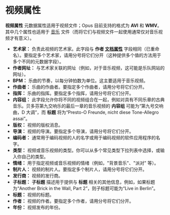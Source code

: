 # 视频属性

**视频属性** 元数据属性适用于视频文件；Opus 目前支持的格式为 **AVI** 和 **WMV**。其中几个属性也适用于 [音乐](music_properties/README.zh.md) 文件（而将它们与视频文件一起使用通常仅对音乐视频才有意义）。

- **艺术家：** 负责此视频的艺术家。此字段与 **作者 [文档属性](document_properties.zh.md)** 字段相同（已重命名）。要指定多个艺术家，请用分号将它们分开（这种提供多个值的方法用于多个不同的元数据字段）。
- **作者网址：** 与艺术家关联的网址（例如，对于音乐视频，这可能是乐队网站的网址）。
- **BPM：** 乐曲的节奏，以每分钟拍数为单位。这主要适用于音乐视频。
- **作曲者：** 乐曲的作曲者。要指定多个作曲者，请用分号将它们分开。
- **指挥：** 乐曲的指挥。要指定多个指挥，请用分号将它们分开。
- **内容组：** 此字段允许你将不同的视频组合在一起，例如对具有不同乐章的古典音乐。贝多芬第九交响乐的最后一章的音乐视频的 **内容组** 可能为“第九号交响曲，D 大调”，而 **标题** 将为“Presto-O Freunde, nicht diese Tone-Allegro assai”。
- **版权：** 视频的版权消息。
- **导演：** 视频的导演。要指定多个导演，请用分号将它们分开。
- **编码者：** 通常用于编码视频的人的名字或用于编码视频的软件应用程序的名字。
- **类型：** 视频或音乐视频的类型。你可以从多个常见类型下拉列表中选择，或输入你自己的类型。
- **情绪：** 用于指定视频或音乐视频的情绪（例如，"背景音乐"、"派对" 等）。
- **制片人：** 视频的制片人。要指定多个制片人，请用分号将它们分开。
- **发行商：** 视频的发行商。
- **子标题：** **子标题** 描述用于提供与 **标题** 相关的其他信息，例如，如果标题为“Another Brick in the Wall, Part 2”，则子标题可能为“Live in Berlin”。
- **标题：** 视频的标题。
- **作者：** 视频的作者。要指定多个作者，请用分号将它们分开。
- **年份：** 视频发布的年份。